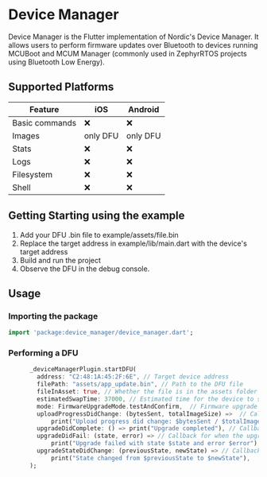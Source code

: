 # Device Manager

Device Manager is the Flutter implementation of Nordic's Device Manager. It allows users to perform firmware updates over Bluetooth to devices running MCUBoot and MCUM Manager (commonly used in ZephyrRTOS projects using Bluetooth Low Energy).

## Supported Platforms

| Feature        | iOS      | Android  |
| -------------- | -------- | -------- |
| Basic commands | ❌       | ❌       |
| Images         | only DFU | only DFU |
| Stats          | ❌       | ❌       |
| Logs           | ❌       | ❌       |
| Filesystem     | ❌       | ❌       |
| Shell          | ❌       | ❌       |

## Getting Starting using the example

1. Add your DFU .bin file to example/assets/file.bin
2. Replace the target address in example/lib/main.dart with the device's target address
3. Build and run the project
4. Observe the DFU in the debug console.

## Usage

### Importing the package

```dart
import 'package:device_manager/device_manager.dart';
```

### Performing a DFU

```dart
      _deviceManagerPlugin.startDFU(
        address: "C2:48:1A:45:2F:6E", // Target device address
        filePath: "assets/app_update.bin", // Path to the DFU file
        fileInAsset: true, // Whether the file is in the assets folder or within the app's storage
        estimatedSwapTime: 37000, // Estimated time for the device to swap to the new firmware. Important when using "testAndConfirm" mode.
        mode: FirmwareUpgradeMode.testAndConfirm,  // Firmware upgrade mode. Can be "confirmOnly", "testAndConfirm", or "testOnly". Defaults to "testAndConfirm".
        uploadProgressDidChange: (bytesSent, totalImageSize) =>  // Callback for upload progress
            print("Upload progress did change: $bytesSent / $totalImageSize"),
        upgradeDidComplete: () => print("Upgrade completed"), // Callback for when the upgrade completes
        upgradeDidFail: (state, error) => // Callback for when the upgrade fails
            print("Upgrade failed with state $state and error $error"),
        upgradeStateDidChange: (previousState, newState) => // Callback for when the upgrade state changes. Possible states are  none, requestMcuMgrParameters, validate, upload, test, reset, confirm, success;
            print("State changed from $previousState to $newState"),
      );
```
